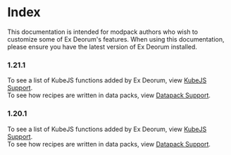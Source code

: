 # Index

This documentation is intended for modpack authors who wish to customize some of Ex Deorum's features. When using this documentation, please ensure you have the latest version of Ex Deorum installed.

### 1.21.1
To see a list of KubeJS functions added by Ex Deorum, view [KubeJS Support](./1.21.1/kubejs.md).    
To see how recipes are written in data packs, view [Datapack Support](./1.21.1/datapack.md).

### 1.20.1
To see a list of KubeJS functions added by Ex Deorum, view [KubeJS Support](./1.20.1/kubejs.md).    
To see how recipes are written in data packs, view [Datapack Support](./1.20.1/datapack.md).
